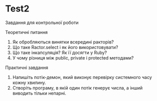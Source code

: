 # Test2
Завдання для контрольної роботи

Теоретичні питання
1. Як обробляються винятки всередині ракторів?
2. Що таке Ractor.select і як його використовувати?
3. Що таке інкапсуляція? Як її досягти у Ruby?
4. У чому різниця між public, private і protected методами?

Практичні завдання
1. Напишіть потік-демон, який виконує перевірку системного часу кожну хвилину.
2. Створіть програму, в якій один потік генерує числа, а інший виводить тільки непарні.
